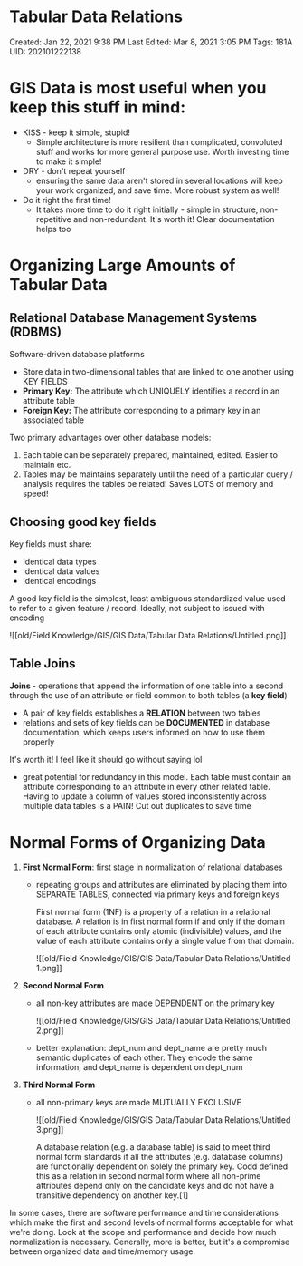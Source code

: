 # Tabular Data Relations

Created: Jan 22, 2021 9:38 PM
Last Edited: Mar 8, 2021 3:05 PM
Tags: 181A
UID: 202101222138

# GIS Data is most useful when you keep this stuff in mind:

- KISS - keep it simple, stupid!
    - Simple architecture is more resilient than complicated, convoluted stuff and works for more general purpose use. Worth investing time to make it simple!
- DRY - don't repeat yourself
    - ensuring the same data aren't stored in several locations will keep your work organized, and save time. More robust system as well!
- Do it right the first time!
    - It takes more time to do it right initially - simple in structure, non-repetitive and non-redundant. It's worth it! Clear documentation helps too

# Organizing Large Amounts of Tabular Data

## Relational Database Management Systems (RDBMS)

Software-driven database platforms

- Store data in two-dimensional tables that are linked to one another using KEY FIELDS
- **Primary Key:** The attribute which UNIQUELY identifies a record in an attribute table
- **Foreign Key:** The attribute corresponding to a primary key in an associated table

Two primary advantages over other database models:

1. Each table can be separately prepared, maintained, edited. Easier to maintain etc.
2. Tables may be maintains separately until the need of a particular query / analysis requires the tables be related! Saves LOTS of memory and speed!

## Choosing good key fields

Key fields must share:

- Identical data types
- Identical data values
- Identical encodings

A good key field is the simplest, least ambiguous standardized value used to refer to a given feature / record. Ideally, not subject to issued with encoding

![[old/Field Knowledge/GIS/GIS Data/Tabular Data Relations/Untitled.png]]

## Table Joins

**Joins -** operations that append the information of one table into a second through the use of an attribute or field common to both tables (a **key field**)

- A pair of key fields establishes a **RELATION** between two tables
- relations and sets of key fields can be **DOCUMENTED** in database documentation, which keeps users informed on how to use them properly

It's worth it! I feel like it should go without saying lol

- great potential for redundancy in this model. Each table must contain an attribute corresponding to an attribute in every other related table. Having to update a column of values stored inconsistently across multiple data tables is a PAIN! Cut out duplicates to save time

# Normal Forms of Organizing Data

1. **First Normal Form**: first stage in normalization of relational databases
    - repeating groups and attributes are eliminated by placing them into SEPARATE TABLES, connected via primary keys and foreign keys

        First normal form (1NF) is a property of a relation in a relational database. A relation is in first normal form if and only if the domain of each attribute contains only atomic (indivisible) values, and the value of each attribute contains only a single value from that domain.

        ![[old/Field Knowledge/GIS/GIS Data/Tabular Data Relations/Untitled 1.png]]

2. **Second Normal Form**
    - all non-key attributes are made DEPENDENT on the primary key

        ![[old/Field Knowledge/GIS/GIS Data/Tabular Data Relations/Untitled 2.png]]

    - better explanation: dept_num and dept_name are pretty much semantic duplicates of each other. They encode the same information, and dept_name is dependent on dept_num
3. **Third Normal Form**
    - all non-primary keys are made MUTUALLY EXCLUSIVE

        ![[old/Field Knowledge/GIS/GIS Data/Tabular Data Relations/Untitled 3.png]]

        A database relation (e.g. a database table) is said to meet third normal form standards if all the attributes (e.g. database columns) are functionally dependent on solely the primary key. Codd defined this as a relation in second normal form where all non-prime attributes depend only on the candidate keys and do not have a transitive dependency on another key.[1]

In some cases, there are software performance and time considerations which make the first and second levels of normal forms acceptable for what we're doing. Look at the scope and performance and decide how much normalization is necessary. Generally, more is better, but it's a compromise between organized data and time/memory usage.